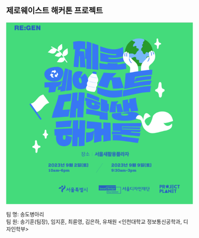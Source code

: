 ## 제로웨이스트 해커톤 프로젝트

![팜플렛](https://github.com/gihoonbackend/zero-waste-project/blob/main/image/zero-waste-pam.png?raw=true)

팀 명: 송도병아리  
팀 원: 송기훈(팀장), 임지훈, 최륜영, 김은하, 유채원 <인천대학교 정보통신공학과, 디자인학부> 





